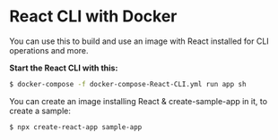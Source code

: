 # React CLI with Docker

You can use this to build and use an image with React installed for CLI operations and more.

**Start the React CLI with this:**

```sh
$ docker-compose -f docker-compose-React-CLI.yml run app sh
```

You can create an image installing React & create-sample-app in it, to create a sample:

```sh
$ npx create-react-app sample-app
```